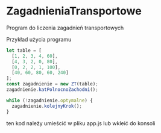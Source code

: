 # ZagadnieniaTransportowe

Program do liczenia zagadnień transportowych

Przykład użycia programu

```javascript
let table = [
  [1, 2, 3, 4, 60],
  [4, 3, 2, 0, 80],
  [0, 2, 2, 1, 100],
  [40, 60, 80, 60, 240]
];
const zagadnienie = new ZT(table);
zagadnienie.katPolnocnoZachodni();

while (!zagadnienie.optymalne) {
  zagadnienie.kolejnyKrok();
}
```

ten kod należy umieścić w pliku app.js lub wkleić do konsoli
